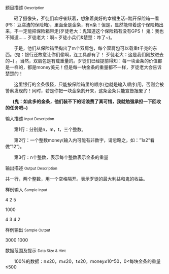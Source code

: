 <div class="panel panel-default">
<div class="area-title">
<span>
题目描述
<small>Description</small>
</span></div>
<div class="panel-body">

<p>       砸了摄像头，歹徒们欢呼雀跃着，想象着美好的幸福生活~踹开保险箱一看(PS：豆腐渣的保险箱)，里面全是金条，有n条！但是，显然能带着这个保险箱出来，不一定能把保险箱带走(歹徒老大：鬼知道这个保险箱有没有GPS！ 鬼：我也不知道…… 歹徒老大：啊~ 歹徒小兵们&amp;楚楚：咋了~)。</p>
<p>       于是，他们从保险箱里掏出了m个双肩包，每个双肩包可以载重t千克的东西。(鬼：银行还故意让你们偷啊，连工具都有了！ 歹徒老大：这是我们刚放进去的~) 。当然，双肩包是有载重量的。歹徒们已经提前得知：每一块金条的价值都是一样的，都是money美元！但是每一块金条的重量都不一样，歹徒老大会告诉楚楚的！</p>
<p>       这里银行的金条很怪，只能按保险箱里的顺序(也就是输入顺序)用，否则会被警察发现的！同时，若是你把一块金条割开来，这条金条只能宣告报废了！</p>
<p><strong>       (鬼：如此多的金条，他们装不下的话浪费了真可惜，我就勉强承担一下回收的任务吧~)</strong></p>

</div>
</div>

<div class="panel panel-default">
<div class="area-title">
<span>
输入描述
<small>Input Description</small>
</span></div>
<div class="panel-body">
<p>       第1行：分别是n，m，t，三个整数。</p>
<p>       第2行：一个整数money(输入内可能有非数字，请忽略之，如：”1a2”看做”12”)。</p>
<p>       第3行：n个整数，表示每个整数表示金条的重量</p>

</div>
</div>
<div  class="panel panel-default">
<div class="area-title">
<span>
输出描述
<small>Output Description</small>
</span></div>
<div class="panel-body">

<p>共一行，两个整数，用一个空格隔开。表示歹徒的最大利益和鬼的收益。</p>

</div>
</div>


<div class="panel panel-default">
<div class="area-title">
<span>
样例输入
<small>Sample Input</small>
</span></div>
<div class="panel-body">
<p>4 2 5</p>
<p>1000</p>
<p>4 3 4 2</p>

</div>
</div>

<div class="panel panel-default">
<div class="area-title">
<span>
样例输出
<small>Sample Output</small>
</span></div>
<div class="panel-body">
<p>3000 1000 </p>

</div>
</div>

<div class="panel panel-default">
<div class="area-title">
<span>
数据范围及提示
<small>Data Size & Hint</small>
</span></div>
<div class="panel-body">
<p>       100%的数据：n≤20，m≤20，t≤20，money≤10^50，0&lt;每块金条的重量≤500</p>
</div>
</div>